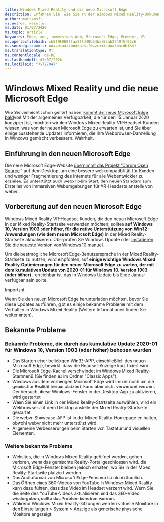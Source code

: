 ```yaml
---
title: Windows Mixed Reality und die neue Microsoft Edge
description: Erfahren Sie, wie Sie an der Windows Mixed Reality-Dokumentation mitwirken können.
author: mattzmsft
ms.author: mazeller
ms.date: 01/07/2020
ms.topic: article
keywords: Edge, neu, immersives Web, Microsoft Edge, Browser, VR
ms.openlocfilehash: cb0f96069ffaa8f7d40b64bae55ab2749f5f02c6
ms.sourcegitcommit: 6844930427b658ae31f642c395cd8a3b3cdbf857
ms.translationtype: MT
ms.contentlocale: de-DE
ms.lasthandoff: 01/07/2020
ms.locfileid: "75727047"
---
```

# <a name="windows-mixed-reality-and-the-new-microsoft-edge"></a>Windows Mixed Reality und die neue Microsoft Edge

Wie Sie vielleicht schon gehört haben, [kommt der neue Microsoft Edge bald](https://blogs.windows.com/windowsexperience/2019/11/04/introducing-the-new-microsoft-edge-and-bing/)vor! Mit der allgemeinen Verfügbarkeit, die für den 15. Januar 2020 konzipiert ist, möchten wir den Windows Mixed Reality-VR-Headset-Kunden wissen, was von der neuen Microsoft Edge zu erwarten ist, und Sie über einige ausstehende Updates informieren, die ihre Webbrowser-Darstellung in Windows gemischt verbessern. Wahrheit.

## <a name="introducing-the-new-microsoft-edge"></a>Einführung in den neuen Microsoft Edge

Die neue Microsoft Edge-Website [übernimmt das Projekt "Chrom Open Source](https://blogs.windows.com/windowsexperience/2018/12/06/microsoft-edge-making-the-web-better-through-more-open-source-collaboration/) " auf dem Desktop, um eine bessere webkompatibilität für Kunden und weniger Fragmentierung des Internets für alle Webentwickler zu erzielen. Es unterstützt auch webxr beim Start, den neuen Standard zum Erstellen von immersiven Webumgebungen für VR-Headsets anstelle von webvr.

## <a name="getting-ready-for-the-new-microsoft-edge"></a>Vorbereitung auf den neuen Microsoft Edge

Windows Mixed Reality VR-Headset-Kunden, die den neuen Microsoft Edge in der Mixed Reality-Startseite verwenden möchten, sollten **auf Windows 10, Version 1903 oder höher, für die native Unterstützung von Win32-Anwendungen (wie dem neuen Microsoft Edge)** in der Mixed Reality-Startseite aktualisieren. Überprüfen Sie Windows Update oder [Installieren Sie die neueste Version von Windows 10 manuell](https://www.microsoft.com/en-us/software-download/windows10).

Um die bestmögliche Microsoft Edge-Benutzersprache in der Mixed Reality-Startseite zu nutzen, wird empfohlen, auf **einige wichtige Windows Mixed Reality-Optimierungen für den neuen Microsoft Edge zu warten, der mit dem kumulativen Update von 2020-01 für Windows 10, Version 1903 (oder höher)** , erreichbar ist, das in Windows Update bis Ende Januar verfügbar sein sollte.

>[!IMPORTANT]
>Wenn Sie den neuen Microsoft Edge herunterladen möchten, bevor Sie diese Updates ausführen, gibt es einige bekannte Probleme mit dem Verhalten in Windows Mixed Reality (Weitere Informationen finden Sie weiter unten).

## <a name="known-issues"></a>Bekannte Probleme

### <a name="known-issues-resolved-by-the-2020-01-cumulative-update-for-windows-10-version-1903-or-later"></a>Bekannte Probleme, die durch das kumulative Update 2020-01 für Windows 10, Version 1903 (oder höher) behoben wurden

- Das Starten einer beliebigen Win32-APP, einschließlich des neuen Microsoft Edge, bewirkt, dass die Headset-Anzeige kurz fixiert wird.
- Die Microsoft Edge-Kachel verschwindet im Windows Mixed Reality-Startmenü (Sie finden es im Ordner "Classic Apps").
- Windows aus dem vorherigen Microsoft Edge wird immer noch um die gemischte Realität herum platziert, kann aber nicht verwendet werden. Der Versuch, diese Windows-Fenster in der Desktop-App zu aktivieren, wird gestartet.
- Wenn Sie einen Link in der Mixed Reality-Startseite auswählen, wird ein Webbrowser auf dem Desktop anstelle der Mixed Reality-Startseite gestartet.
- Die webvr-Showcase-APP ist in der Mixed Reality-Homepage enthalten, obwohl webvr nicht mehr unterstützt wird.
- Allgemeine Verbesserungen beim Starten von Tastatur und visuellen Elementen.

### <a name="additional-known-issues"></a>Weitere bekannte Probleme

-   Websites, die in Windows Mixed Reality geöffnet werden, gehen verloren, wenn das gemischte Reality-Portal geschlossen wird. die Microsoft Edge-Fenster bleiben jedoch erhalten, wo Sie in der Mixed Reality-Startseite platziert werden.
-   Das Audioformat von Microsoft Edge-Fenstern ist nicht räumlich.
-   Das Öffnen eines 360-Videos von YouTube in Windows Mixed Reality kann dazu führen, dass das Video im Headset verzerrt wird. Wenn Sie die Seite des YouTube-Videos aktualisieren und das 360-Video wiedergeben, sollte das Problem behoben werden.
-   Während Windows Mixed Reality-Sitzungen werden virtuelle Monitore in den Einstellungen > System > Anzeige als generische physische Monitore angezeigt.




